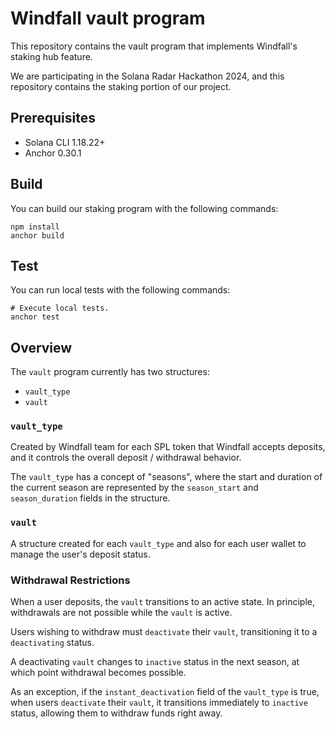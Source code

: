 # Windfall vault program

This repository contains the vault program that implements Windfall's staking hub feature.

We are participating in the Solana Radar Hackathon 2024, and this repository contains the staking portion of our project.

## Prerequisites

- Solana CLI 1.18.22+
- Anchor 0.30.1

## Build

You can build our staking program with the following commands:

```shell
npm install
anchor build
```

## Test

You can run local tests with the following commands:

```shell
# Execute local tests.
anchor test
```

## Overview

The `vault` program currently has two structures:

- `vault_type`
- `vault`

### `vault_type`

Created by Windfall team for each SPL token that Windfall accepts deposits, and it controls the overall deposit / withdrawal behavior.

The `vault_type` has a concept of "seasons", where the start and duration of the current season are represented by the `season_start` and `season_duration` fields in the structure.

### `vault`

A structure created for each `vault_type` and also for each user wallet to manage the user's deposit status.

### Withdrawal Restrictions

When a user deposits, the `vault` transitions to an active state. In principle, withdrawals are not possible while the `vault` is active.

Users wishing to withdraw must `deactivate` their `vault`, transitioning it to a `deactivating` status.

A deactivating `vault` changes to `inactive` status in the next season, at which point withdrawal becomes possible.

As an exception, if the `instant_deactivation` field of the `vault_type` is true, when users `deactivate` their `vault`, it transitions immediately to `inactive` status, allowing them to withdraw funds right away.
